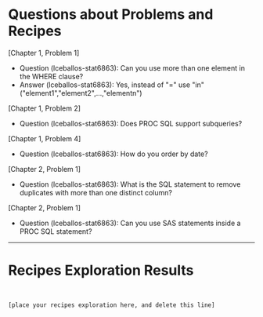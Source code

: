 
# Questions about Problems and Recipes



[Chapter 1, Problem 1]


* Question (lceballos-stat6863): Can you use more than one element in the WHERE clause?
* Answer (lceballos-stat6863): Yes, instead of "=" use "in" ("element1","element2",...,"elementn")



[Chapter 1, Problem 2]

* Question (lceballos-stat6863): Does PROC SQL support subqueries?



[Chapter 1, Problem 4]

* Question (lceballos-stat6863): How do you order by date?



[Chapter 2, Problem 1]

* Question (lceballos-stat6863): What is the SQL statement to remove duplicates with more than one distinct column?



[Chapter 2, Problem 1]

* Question (lceballos-stat6863): Can you use SAS statements inside a PROC SQL statement?



***



# Recipes Exploration Results



```


[place your recipes exploration here, and delete this line]



```
